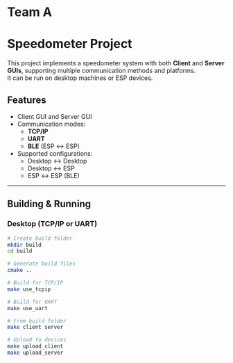 # Team A
# Speedometer Project

This project implements a speedometer system with both **Client** and **Server GUIs**, supporting multiple communication methods and platforms.  
It can be run on desktop machines or ESP devices.

## Features
- Client GUI and Server GUI
- Communication modes:
  - **TCP/IP**
  - **UART**
  - **BLE** (ESP ↔ ESP)
- Supported configurations:
  - Desktop ↔ Desktop
  - Desktop ↔ ESP
  - ESP ↔ ESP (BLE)

---

## Building & Running

### Desktop (TCP/IP or UART)
```bash
# Create build folder
mkdir build
cd build

# Generate build files
cmake ..

# Build for TCP/IP
make use_tcpip

# Build for UART
make use_uart

# From build folder
make client server

# Upload to devices
make upload_client
make upload_server